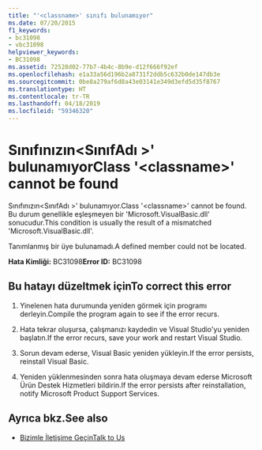 ```yaml
---
title: "'<classname>' sınıfı bulunamıyor"
ms.date: 07/20/2015
f1_keywords:
- bc31098
- vbc31098
helpviewer_keywords:
- BC31098
ms.assetid: 72528d02-77b7-4b4c-8b9e-d12f666f92ef
ms.openlocfilehash: e1a33a56d196b2a8731f2ddb5c632b0de147db3e
ms.sourcegitcommit: 0be8a279af6d8a43e03141e349d3efd5d35f8767
ms.translationtype: HT
ms.contentlocale: tr-TR
ms.lasthandoff: 04/18/2019
ms.locfileid: "59346320"
---
```

# <a name="class-classname-cannot-be-found"></a><span data-ttu-id="e8e99-102">Sınıfınızın\<SınıfAdı >' bulunamıyor</span><span class="sxs-lookup"><span data-stu-id="e8e99-102">Class '\<classname>' cannot be found</span></span>
<span data-ttu-id="e8e99-103">Sınıfınızın\<SınıfAdı >' bulunamıyor.</span><span class="sxs-lookup"><span data-stu-id="e8e99-103">Class '\<classname>' cannot be found.</span></span> <span data-ttu-id="e8e99-104">Bu durum genellikle eşleşmeyen bir 'Microsoft.VisualBasic.dll' sonucudur.</span><span class="sxs-lookup"><span data-stu-id="e8e99-104">This condition is usually the result of a mismatched 'Microsoft.VisualBasic.dll'.</span></span>  
  
 <span data-ttu-id="e8e99-105">Tanımlanmış bir üye bulunamadı.</span><span class="sxs-lookup"><span data-stu-id="e8e99-105">A defined member could not be located.</span></span>  
  
 <span data-ttu-id="e8e99-106">**Hata Kimliği:** BC31098</span><span class="sxs-lookup"><span data-stu-id="e8e99-106">**Error ID:** BC31098</span></span>  
  
## <a name="to-correct-this-error"></a><span data-ttu-id="e8e99-107">Bu hatayı düzeltmek için</span><span class="sxs-lookup"><span data-stu-id="e8e99-107">To correct this error</span></span>  
  
1. <span data-ttu-id="e8e99-108">Yinelenen hata durumunda yeniden görmek için programı derleyin.</span><span class="sxs-lookup"><span data-stu-id="e8e99-108">Compile the program again to see if the error recurs.</span></span>  
  
2. <span data-ttu-id="e8e99-109">Hata tekrar oluşursa, çalışmanızı kaydedin ve Visual Studio'yu yeniden başlatın.</span><span class="sxs-lookup"><span data-stu-id="e8e99-109">If the error recurs, save your work and restart Visual Studio.</span></span>  
  
3. <span data-ttu-id="e8e99-110">Sorun devam ederse, Visual Basic yeniden yükleyin.</span><span class="sxs-lookup"><span data-stu-id="e8e99-110">If the error persists, reinstall Visual Basic.</span></span>  
  
4. <span data-ttu-id="e8e99-111">Yeniden yüklenmesinden sonra hata oluşmaya devam ederse Microsoft Ürün Destek Hizmetleri bildirin.</span><span class="sxs-lookup"><span data-stu-id="e8e99-111">If the error persists after reinstallation, notify Microsoft Product Support Services.</span></span>  
  
## <a name="see-also"></a><span data-ttu-id="e8e99-112">Ayrıca bkz.</span><span class="sxs-lookup"><span data-stu-id="e8e99-112">See also</span></span>

- [<span data-ttu-id="e8e99-113">Bizimle İletişime Geçin</span><span class="sxs-lookup"><span data-stu-id="e8e99-113">Talk to Us</span></span>](/visualstudio/ide/talk-to-us)
